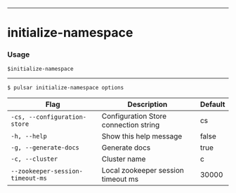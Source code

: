 ------------

# initialize-namespace

### Usage

`$initialize-namespace`

------------



```shell
$ pulsar initialize-namespace options
```

|Flag|Description|Default|
|---|---|---|
| `-cs, --configuration-store` | Configuration Store connection string|cs|
| `-h, --help` | Show this help message|false|
| `-g, --generate-docs` | Generate docs|true|
| `-c, --cluster` | Cluster name|c|
| `--zookeeper-session-timeout-ms` | Local zookeeper session timeout ms|30000|

